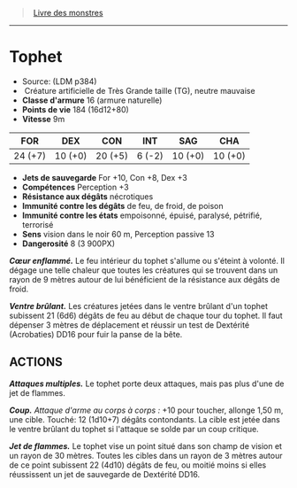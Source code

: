 ﻿> [Livre des monstres](tome_of_beasts.md)

---

# Tophet

- Source: (LDM p384)
-  Créature artificielle de Très Grande taille (TG), neutre mauvaise
- **Classe d'armure** 16 (armure naturelle)
- **Points de vie** 184 (16d12+80)
- **Vitesse** 9m

|FOR|DEX|CON|INT|SAG|CHA|
|---|---|---|---|---|---|
|24 (+7)|10 (+0)|20 (+5)|6 (-2)|10 (+0)|10 (+0)|

- **Jets de sauvegarde** For +10, Con +8, Dex +3
- **Compétences** Perception +3
- **Résistance aux dégâts** nécrotiques
- **Immunité contre les dégâts** de feu, de froid, de poison
- **Immunité contre les états** empoisonné, épuisé, paralysé, pétrifié, terrorisé
- **Sens** vision dans le noir 60 m, Perception passive 13
- **Dangerosité** 8 (3 900PX)

**_Cœur enflammé._** Le feu intérieur du tophet s'allume ou s'éteint à volonté. Il dégage une telle chaleur que toutes les créatures qui se trouvent dans un rayon de 9 mètres autour de lui bénéficient de la résistance aux dégâts de froid.

**_Ventre brûlant._** Les créatures jetées dans le ventre brûlant d'un tophet subissent 21 (6d6) dégâts de feu au début de chaque tour du tophet. Il faut dépenser 3 mètres de déplacement et réussir un test de Dextérité (Acrobaties) DD16 pour fuir la panse de la bête.

## ACTIONS

**_Attaques multiples._** Le tophet porte deux attaques, mais pas plus d'une de jet de flammes.

**_Coup._** _Attaque d'arme au corps à corps :_ +10 pour toucher, allonge 1,50 m, une cible. Touché: 12 (1d10+7) dégâts contondants. La cible est jetée dans le ventre brûlant du tophet si l'attaque se solde par un coup critique.

**_Jet de flammes._** Le tophet vise un point situé dans son champ de vision et un rayon de 30 mètres. Toutes les cibles dans un rayon de 3 mètres autour de ce point subissent 22 (4d10) dégâts de feu, ou moitié moins si elles réussissent un jet de sauvegarde de Dextérité DD16.

